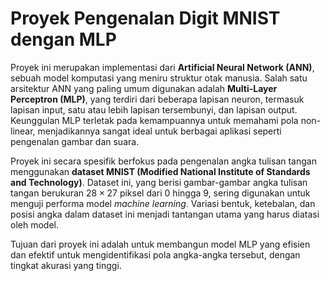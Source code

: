 # Proyek Pengenalan Digit MNIST dengan MLP

Proyek ini merupakan implementasi dari **Artificial Neural Network (ANN)**, sebuah model komputasi yang meniru struktur otak manusia. Salah satu arsitektur ANN yang paling umum digunakan adalah **Multi-Layer Perceptron (MLP)**, yang terdiri dari beberapa lapisan neuron, termasuk lapisan input, satu atau lebih lapisan tersembunyi, dan lapisan output. Keunggulan MLP terletak pada kemampuannya untuk memahami pola non-linear, menjadikannya sangat ideal untuk berbagai aplikasi seperti pengenalan gambar dan suara.

Proyek ini secara spesifik berfokus pada pengenalan angka tulisan tangan menggunakan **dataset MNIST (Modified National Institute of Standards and Technology)**. Dataset ini, yang berisi gambar-gambar angka tulisan tangan berukuran $28 \times 27$ piksel dari 0 hingga 9, sering digunakan untuk menguji performa model *machine learning*. Variasi bentuk, ketebalan, dan posisi angka dalam dataset ini menjadi tantangan utama yang harus diatasi oleh model.

Tujuan dari proyek ini adalah untuk membangun model MLP yang efisien dan efektif untuk mengidentifikasi pola angka-angka tersebut, dengan tingkat akurasi yang tinggi.
